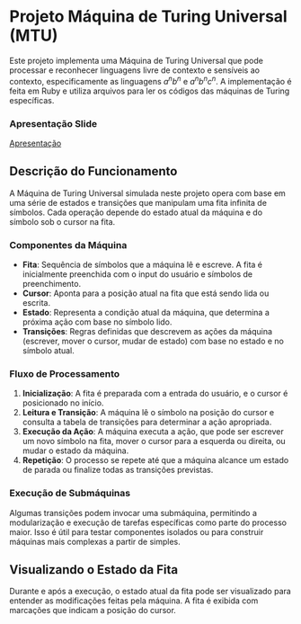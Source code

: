 # Projeto Máquina de Turing Universal (MTU)

Este projeto implementa uma Máquina de Turing Universal que pode processar e reconhecer linguagens livre de contexto e sensíveis ao contexto, especificamente as linguagens $a^n b^n$ e $a^n b^n c^n$. A implementação é feita em Ruby e utiliza arquivos para ler os códigos das máquinas de Turing específicas.

### Apresentação Slide
[Apresentação](https://www.canva.com/design/DAGG8HXMxNA/54PWsCryOPiR9tlInNkitQ/edit?utm_content=DAGG8HXMxNA&utm_campaign=designshare&utm_medium=link2&utm_source=sharebutton)


## Descrição do Funcionamento

A Máquina de Turing Universal simulada neste projeto opera com base em uma série de estados e transições que manipulam uma fita infinita de símbolos. Cada operação depende do estado atual da máquina e do símbolo sob o cursor na fita.

### Componentes da Máquina

- **Fita**: Sequência de símbolos que a máquina lê e escreve. A fita é inicialmente preenchida com o input do usuário e símbolos de preenchimento.
- **Cursor**: Aponta para a posição atual na fita que está sendo lida ou escrita.
- **Estado**: Representa a condição atual da máquina, que determina a próxima ação com base no símbolo lido.
- **Transições**: Regras definidas que descrevem as ações da máquina (escrever, mover o cursor, mudar de estado) com base no estado e no símbolo atual.

### Fluxo de Processamento

1. **Inicialização**: A fita é preparada com a entrada do usuário, e o cursor é posicionado no início.
2. **Leitura e Transição**: A máquina lê o símbolo na posição do cursor e consulta a tabela de transições para determinar a ação apropriada.
3. **Execução da Ação**: A máquina executa a ação, que pode ser escrever um novo símbolo na fita, mover o cursor para a esquerda ou direita, ou mudar o estado da máquina.
4. **Repetição**: O processo se repete até que a máquina alcance um estado de parada ou finalize todas as transições previstas.

### Execução de Submáquinas

Algumas transições podem invocar uma submáquina, permitindo a modularização e execução de tarefas específicas como parte do processo maior. Isso é útil para testar componentes isolados ou para construir máquinas mais complexas a partir de simples.

## Visualizando o Estado da Fita

Durante e após a execução, o estado atual da fita pode ser visualizado para entender as modificações feitas pela máquina. A fita é exibida com marcações que indicam a posição do cursor.

